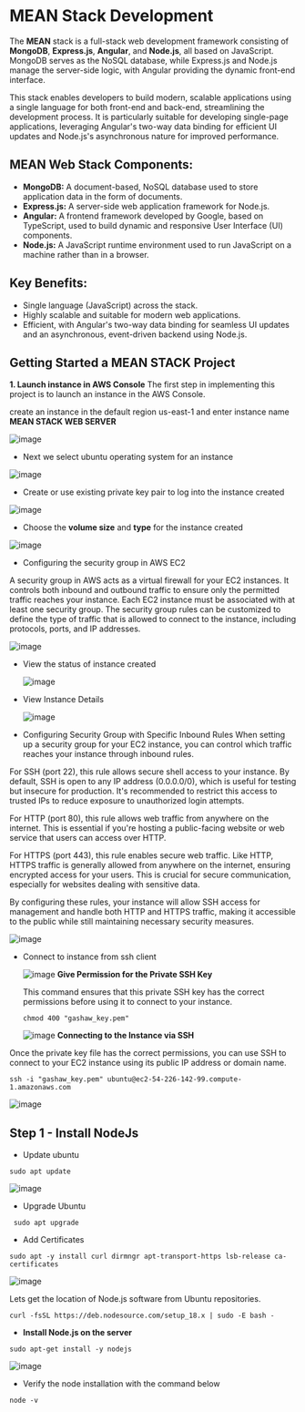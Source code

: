 
# MEAN Stack Development

The **MEAN** stack is a full-stack web development framework consisting of **MongoDB**, **Express.js**, **Angular**, and **Node.js**, all based on JavaScript. MongoDB serves as the NoSQL database, while Express.js and Node.js manage the server-side logic, with Angular providing the dynamic front-end interface.

This stack enables developers to build modern, scalable applications using a single language for both front-end and back-end, streamlining the development process. It is particularly suitable for developing single-page applications, leveraging Angular's two-way data binding for efficient UI updates and Node.js's asynchronous nature for improved performance.

## MEAN Web Stack Components: 

- **MongoDB:** A document-based, NoSQL database used to store application data in the form of documents.
- **Express.js:** A server-side web application framework for Node.js.
- **Angular:** A frontend framework developed by Google, based on TypeScript, used to build dynamic and responsive User Interface (UI) components.
- **Node.js:** A JavaScript runtime environment used to run JavaScript on a machine rather than in a browser.

## Key Benefits:
- Single language (JavaScript) across the stack.
- Highly scalable and suitable for modern web applications.
- Efficient, with Angular's two-way data binding for seamless UI updates and an asynchronous, event-driven backend using Node.js.

## Getting Started a MEAN STACK Project

**1. Launch instance in AWS Console**
The first step in implementing this project is to launch an instance in the AWS Console.

create an instance in the default region us-east-1 and enter instance name **MEAN STACK WEB SERVER**

![image](assets//1_launch_instance.JPG)
- Next we select ubuntu operating system for an instance
  
![image](assets/2_instance_os.JPG)

- Create or use existing  private key pair to log into the instance created
  
![image](assets/3_get_existing_key_pair.JPG)

- Choose the **volume size** and **type** for the instance created

![image](assets/5_configure_storage.JPG)

- Configuring the security group in AWS EC2
  
A security group in AWS acts as a virtual firewall for your EC2 instances. It controls both inbound and outbound traffic to ensure only the permitted traffic reaches your instance. Each EC2 instance must be associated with at least one security group. The security group rules can be customized to define the type of traffic that is allowed to connect to the instance, including protocols, ports, and IP addresses.

![image](assets/4_create_security_group.JPG)

- View the status of instance created

  ![image](assets/6_view_instance.JPG)

- View Instance Details

  ![image](assets/7_instance_details.JPG)

- Configuring Security Group with Specific Inbound Rules
  When setting up a security group for your EC2 instance, you can control which traffic reaches your instance through inbound rules.

For SSH (port 22), this rule allows secure shell access to your instance. By default, SSH is open to any IP address (0.0.0.0/0), which is useful for testing but insecure for production. It's recommended to restrict this access to trusted IPs to reduce exposure to unauthorized login attempts.

For HTTP (port 80), this rule allows web traffic from anywhere on the internet. This is essential if you're hosting a public-facing website or web service that users can access over HTTP.

For HTTPS (port 443), this rule enables secure web traffic. Like HTTP, HTTPS traffic is generally allowed from anywhere on the internet, ensuring encrypted access for your users. This is crucial for secure communication, especially for websites dealing with sensitive data.

By configuring these rules, your instance will allow SSH access for management and handle both HTTP and HTTPS traffic, making it accessible to the public while still maintaining necessary security measures.

  ![image](assets/configure%20inbound_rules.JPG)
- Connect to instance from ssh client

   ![image](assets/9_connect_instance_command.JPG)
**Give Permission for the Private SSH Key**
  
  This command ensures that this  private SSH key has the correct permissions before using it to connect to your instance.

  ```
  chmod 400 "gashaw_key.pem"
  ```
  ![image](assets/8_give_permission.JPG)
**Connecting to the Instance via SSH**

Once the private key file has the correct permissions, you can use SSH to connect to your EC2 instance using its public IP address or domain name.
```
ssh -i "gashaw_key.pem" ubuntu@ec2-54-226-142-99.compute-1.amazonaws.com
```
![image](assets/10_inatance_connected.JPG)


## Step 1 - Install NodeJs

- Update ubuntu

```
sudo apt update
```

![image](assets/11_update_ubunt.JPG)

- Upgrade Ubuntu

```
 sudo apt upgrade
```


- Add Certificates

```
sudo apt -y install curl dirmngr apt-transport-https lsb-release ca-certificates
```

![image](assets/11_update_ubunt.JPG)


Lets get the location of Node.js software from Ubuntu repositories.

```
curl -fsSL https://deb.nodesource.com/setup_18.x | sudo -E bash -
```

- **Install Node.js on the server**

```
sudo apt-get install -y nodejs
```
![image](assets/15_install_Node_js.jpg)

- Verify the node installation with the command below
```
node -v 
```
